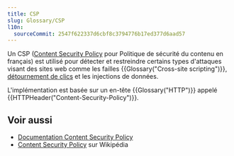 ```yaml
---
title: CSP
slug: Glossary/CSP
l10n:
  sourceCommit: 2547f622337d6cbf8c3794776b17ed377d6aad57
---
```


Un CSP ([Content Security Policy](/fr/docs/Web/HTTP/Guides/CSP) pour Politique de sécurité du contenu en français) est utilisé pour détecter et restreindre certains types d'attaques visant des sites web comme les failles {{Glossary("Cross-site scripting")}}, [détournement de clics](/fr/docs/Web/Security/Attacks/Clickjacking) et les injections de données.

L'implémentation est basée sur un en-tête {{Glossary("HTTP")}} appelé {{HTTPHeader("Content-Security-Policy")}}.

## Voir aussi

- [Documentation Content Security Policy](/fr/docs/Web/HTTP/Guides/CSP)
- [Content Security Policy](https://fr.wikipedia.org/wiki/Content_Security_Policy) sur Wikipédia
